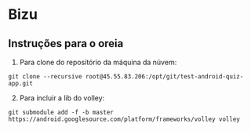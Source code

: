 # Bizu #
## Instruções para o oreia ##
1. Para clone do repositório da máquina da núvem:

```command 
git clone --recursive root@45.55.83.206:/opt/git/test-android-quiz-app.git
``` 

2. Para incluir a lib do volley:

```command 
git submodule add -f -b master https://android.googlesource.com/platform/frameworks/volley volley
```

